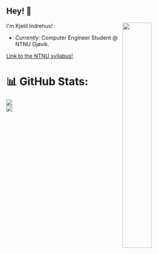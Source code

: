 <h2>Hey! 👋</h2>

<img style="width: 39%;height: 39%;" align="right" src="https://user-images.githubusercontent.com/66110094/154349210-f61797aa-4dd2-4544-9e0f-af8c62a3a8aa.jpg" data-canonical-src="https://gyazo.com/eb5c5741b6a9a16c692170a41a49c858.png" />

I'm Kjetil Indrehus! 
- <i>Currently:</i> Computer Engineer Student @ NTNU Gjøvik. 



[Link to the NTNU syllabus!](https://www.ntnu.no/studier/bidata/cybersikkerhet)

# 📊 GitHub Stats:
![](https://github-readme-streak-stats.herokuapp.com/?user=KjetilIN&theme=dark&hide_border=false)<br/>
![](https://github-readme-stats.vercel.app/api/top-langs/?username=KjetilIN&theme=dark&hide_border=false&include_all_commits=true&count_private=true&layout=compact)


<!-- Used: https://www.profileme.dev/ --> 
